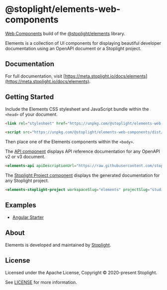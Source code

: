 # @stoplight/elements-web-components

[Web Components](https://developer.mozilla.org/en-US/docs/Web/Web_Components) build of the [@stoplight/elements](https://www.npmjs.com/package/@stoplight/elements) library. 

Elements is a collection of UI components for displaying beautiful developer documentation using an OpenAPI document or a Stoplight project.

## Documentation

For full documentation, visit [https://meta.stoplight.io/docs/elements](https://meta.stoplight.io/docs/elements).

## Getting Started

Include the Elements CSS stylesheet and JavaScript bundle within the `<head>` of your document.

```html
<link rel="stylesheet" href="https://unpkg.com/@stoplight/elements-web-components/dist/elements.min.css" />

<script src="https://unpkg.com/@stoplight/elements-web-components/dist/elements.min.js"></script>
```

Then place one of the Elements components within the `<body>`.

The [API component](https://meta.stoplight.io/docs/elements/components/API.md) displays API reference documentation for any OpenAPI v2 or v3 document.

```html
<elements-api apiDescriptionUrl="https://raw.githubusercontent.com/stoplightio/Public-APIs/master/reference/zoom/zoom.yaml"></elements-api>
```

The [Stoplight Project component](https://meta.stoplight.io/docs/elements/components/StoplightProject.md) displays the generated documentation for any Stoplight project.

```html
<elements-stoplight-project workspaceSlug="elements" projectSlug="studio-demo"></elements-stoplight-project>
```

## Examples

- [Angular Starter](https://github.com/stoplightio/elements-starter-angular)

## About

Elements is developed and maintained by [Stoplight](https://stoplight.io).

## License

Licensed under the Apache License, Copyright © 2020-present Stoplight.

See [LICENSE](LICENSE.md) for more information.